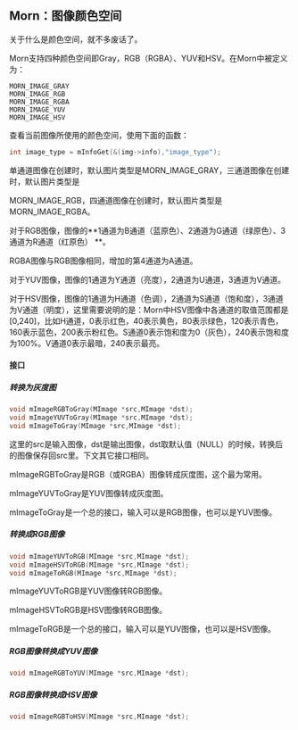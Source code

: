 ## Morn：图像颜色空间

关于什么是颜色空间，就不多废话了。

Morn支持四种颜色空间即Gray，RGB（RGBA）、YUV和HSV。在Morn中被定义为：

```
MORN_IMAGE_GRAY
MORN_IMAGE_RGB 
MORN_IMAGE_RGBA
MORN_IMAGE_YUV 
MORN_IMAGE_HSV 
```

查看当前图像所使用的颜色空间，使用下面的函数：

```c
int image_type = mInfoGet(&(img->info),"image_type");
```

单通道图像在创建时，默认图片类型是MORN_IMAGE_GRAY，三通道图像在创建时，默认图片类型是

MORN_IMAGE_RGB，四通道图像在创建时，默认图片类型是MORN_IMAGE_RGBA。

对于RGB图像，图像的**1通道为B通道（蓝原色）、2通道为G通道（绿原色）、3通道为R通道（红原色） **。

RGBA图像与RGB图像相同，增加的第4通道为A通道。

对于YUV图像，图像的1通道为Y通道（亮度），2通道为U通道，3通道为V通道。

对于HSV图像，图像的1通道为H通道（色调），2通道为S通道（饱和度），3通道为V通道（明度），这里需要说明的是：Morn中HSV图像中各通道的取值范围都是[0,240]，比如H通道，0表示红色，40表示黄色，80表示绿色，120表示青色，160表示蓝色，200表示粉红色。S通道0表示饱和度为0（灰色），240表示饱和度为100%。V通道0表示最暗，240表示最亮。

#### 接口

##### 转换为灰度图

```c
void mImageRGBToGray(MImage *src,MImage *dst);
void mImageYUVToGray(MImage *src,MImage *dst);
void mImageToGray(MImage *src,MImage *dst);
```

这里的src是输入图像，dst是输出图像，dst取默认值（NULL）的时候，转换后的图像保存回src里。下文其它接口相同。

mImageRGBToGray是RGB（或RGBA）图像转成灰度图，这个最为常用。

mImageYUVToGray是YUV图像转成灰度图。

mImageToGray是一个总的接口，输入可以是RGB图像，也可以是YUV图像。

##### 转换成RGB图像

```c
void mImageYUVToRGB(MImage *src,MImage *dst);
void mImageHSVToRGB(MImage *src,MImage *dst);
void mImageToRGB(MImage *src,MImage *dst);
```

mImageYUVToRGB是YUV图像转RGB图像。

mImageHSVToRGB是HSV图像转RGB图像。

mImageToRGB是一个总的接口，输入可以是YUV图像，也可以是HSV图像。

##### RGB图像转换成YUV图像

```c
void mImageRGBToYUV(MImage *src,MImage *dst);
```

##### RGB图像转换成HSV图像

```c
void mImageRGBToHSV(MImage *src,MImage *dst);
```

